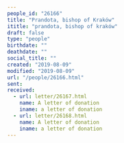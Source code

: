```yaml
---
people_id: "26166"
title: "Prandota, bishop of Kraków"
ititle: "prandota, bishop of kraków"
draft: false
type: "people"
birthdate: ""
deathdate: ""
social_title: ""
created: "2019-08-09"
modified: "2019-08-09"
url: "/people/26166.html"
sent:
received:
  - url: letter/26167.html
    name: A letter of donation
    iname: a letter of donation
  - url: letter/26168.html
    name: A letter of donation
    iname: a letter of donation
---
```

